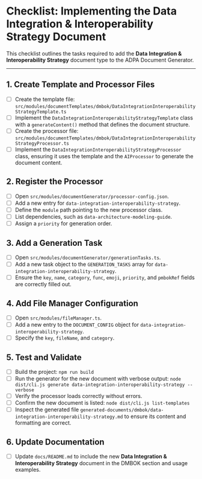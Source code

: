 # Checklist: Implementing the Data Integration & Interoperability Strategy Document

This checklist outlines the tasks required to add the **Data Integration & Interoperability Strategy** document type to the ADPA Document Generator.

---

## 1. Create Template and Processor Files

- [ ] Create the template file: `src/modules/documentTemplates/dmbok/DataIntegrationInteroperabilityStrategyTemplate.ts`
- [ ] Implement the `DataIntegrationInteroperabilityStrategyTemplate` class with a `generateContent()` method that defines the document structure.
- [ ] Create the processor file: `src/modules/documentTemplates/dmbok/DataIntegrationInteroperabilityStrategyProcessor.ts`
- [ ] Implement the `DataIntegrationInteroperabilityStrategyProcessor` class, ensuring it uses the template and the `AIProcessor` to generate the document content.

## 2. Register the Processor

- [ ] Open `src/modules/documentGenerator/processor-config.json`.
- [ ] Add a new entry for `data-integration-interoperability-strategy`.
- [ ] Define the `module` path pointing to the new processor class.
- [ ] List dependencies, such as `data-architecture-modeling-guide`.
- [ ] Assign a `priority` for generation order.

## 3. Add a Generation Task

- [ ] Open `src/modules/documentGenerator/generationTasks.ts`.
- [ ] Add a new task object to the `GENERATION_TASKS` array for `data-integration-interoperability-strategy`.
- [ ] Ensure the `key`, `name`, `category`, `func`, `emoji`, `priority`, and `pmbokRef` fields are correctly filled out.

## 4. Add File Manager Configuration

- [ ] Open `src/modules/fileManager.ts`.
- [ ] Add a new entry to the `DOCUMENT_CONFIG` object for `data-integration-interoperability-strategy`.
- [ ] Specify the `key`, `fileName`, and `category`.

## 5. Test and Validate

- [ ] Build the project: `npm run build`
- [ ] Run the generator for the new document with verbose output: `node dist/cli.js generate data-integration-interoperability-strategy --verbose`
- [ ] Verify the processor loads correctly without errors.
- [ ] Confirm the new document is listed: `node dist/cli.js list-templates`
- [ ] Inspect the generated file `generated-documents/dmbok/data-integration-interoperability-strategy.md` to ensure its content and formatting are correct.

## 6. Update Documentation

- [ ] Update `docs/README.md` to include the new **Data Integration & Interoperability Strategy** document in the DMBOK section and usage examples.
